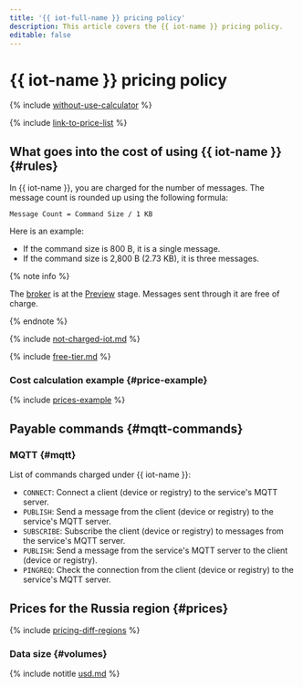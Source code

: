 ```yaml
---
title: '{{ iot-full-name }} pricing policy'
description: This article covers the {{ iot-name }} pricing policy.
editable: false
---
```


# {{ iot-name }} pricing policy



{% include [without-use-calculator](../_includes/pricing/without-use-calculator.md) %}

{% include [link-to-price-list](../_includes/pricing/link-to-price-list.md) %}

## What goes into the cost of using {{ iot-name }} {#rules}

In {{ iot-name }}, you are charged for the number of messages. The message count is rounded up using the following formula: 

```text
Message Count = Command Size / 1 KB
```

Here is an example:
* If the command size is 800 B, it is a single message.
* If the command size is 2,800 B (2.73 KB), it is three messages.

{% note info %}

The [broker](concepts/index.md#broker) is at the [Preview](../overview/concepts/launch-stages.md) stage. Messages sent through it are free of charge.

{% endnote %}

{% include [not-charged-iot.md](../_includes/pricing/price-formula/not-charged-iot.md) %}

{% include [free-tier.md](../_includes/pricing/price-formula/free-tier.md) %}

### Cost calculation example {#price-example}

{% include [prices-example](../_includes/iot-core/prices-example.md) %}

## Payable commands {#mqtt-commands}

### MQTT {#mqtt}

List of commands charged under {{ iot-name }}: 
* `CONNECT`: Connect a client (device or registry) to the service's MQTT server.
* `PUBLISH`: Send a message from the client (device or registry) to the service's MQTT server.
* `SUBSCRIBE`: Subscribe the client (device or registry) to messages from the service's MQTT server.
* `PUBLISH`: Send a message from the service's MQTT server to the client (device or registry).
* `PINGREQ`: Check the connection from the client (device or registry) to the service's MQTT server.

## Prices for the Russia region {#prices}

{% include [pricing-diff-regions](../_includes/pricing-diff-regions.md) %}

### Data size {#volumes}



{% include notitle [usd.md](../_pricing/iot-core/usd.md) %}

